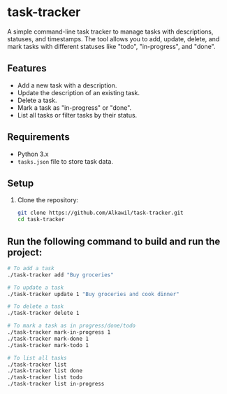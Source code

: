 # task-tracker

A simple command-line task tracker to manage tasks with descriptions, statuses, and timestamps. The tool allows you to add, update, delete, and mark tasks with different statuses like "todo", "in-progress", and "done".

## Features
- Add a new task with a description.
- Update the description of an existing task.
- Delete a task.
- Mark a task as "in-progress" or "done".
- List all tasks or filter tasks by their status.

## Requirements
- Python 3.x
- `tasks.json` file to store task data.

## Setup

1. Clone the repository:

   ```bash
   git clone https://github.com/Alkawil/task-tracker.git
   cd task-tracker
## Run the following command to build and run the project:
   ```bash 
# To add a task
./task-tracker add "Buy groceries"

# To update a task
./task-tracker update 1 "Buy groceries and cook dinner"

# To delete a task
./task-tracker delete 1

# To mark a task as in progress/done/todo
./task-tracker mark-in-progress 1
./task-tracker mark-done 1
./task-tracker mark-todo 1

# To list all tasks
./task-tracker list
./task-tracker list done
./task-tracker list todo
./task-tracker list in-progress
